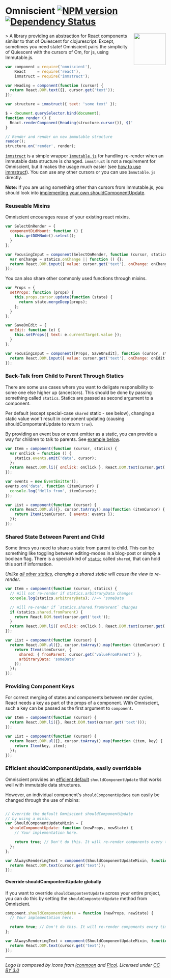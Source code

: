 Omniscient [![NPM version][npm-image]][npm-url] [![Dependency Status][depstat-image]][depstat-url]
=========

<img src="https://raw.githubusercontent.com/torgeir/omniscient/master/omniscient_logo.png" align="right" width="100px">
> A library providing an abstraction for React components similar to that of Quiescent for clojurescript. Except, sometimes you need state! Omniscient pairs the simplicity of Quiescent with the cursors of Om, for js, using Immutable.js.

```js
var component = require('omniscient'),
    React     = require('react'),
    immstruct = require('immstruct');

var Heading = component(function (cursor) {
  return React.DOM.text({}, cursor.get('text'));
});

var structure = immstruct({ text: 'some text' });

$ = document.querySelector.bind(document);
function render () {
  React.renderComponent(Heading(structure.cursor()), $('.app'));
}

// Render and render on new immutable structure
render();
structure.on('render', render);
```

[`immstruct`](https://github.com/mikaelbr/immstruct) is a simple
wrapper [`Immutable.js`](https://github.com/facebook/immutable-js)
for handling re-render when an immutable data structure is changed.
`immstruct` is not a requirement for Omniscient, but it makes
the usage much easier (see [how to use immstruct](https://github.com/mikaelbr/immstruct/blob/master/README.md)).
You can use any other cursors or you can use `Immutable.js` directly.


**Note:** If you are using something other than cursors from Immutable.js,
you should look into [implementing your own shouldComponentUpdate](#efficient-shouldcomponentupdate-easily-overridable).

### Reuseable Mixins

Omniscient encourages reuse of your existing react mixins.

```js
var SelectOnRender = {
  componentDidMount: function () {
    this.getDOMNode().select();
  }
};

var FocusingInput = component(SelectOnRender, function (cursor, statics) {
  var onChange = statics.onChange || function () {};
  return React.DOM.input({ value: cursor.get('text'), onChange: onChange });
});
```

You can also share other commonly used functions through mixins.

```js
var Props = {
  setProps: function (props) {
    this.props.cursor.update(function (state) {
      return state.mergeDeep(props);
    };
  }
};

var SaveOnEdit = {
  onEdit: function (e) {
    this.setProps({ text: e.currentTarget.value });
  }
};

var FocusingInput = component([Props, SaveOnEdit], function (cursor, statics) {
  return React.DOM.input({ value: cursor.get('text'), onChange: onEdit });
});
```

### Back-Talk from Child to Parent Through Statics

There are some use cases where you want to deligate responsibility to some
one else higher up (ancestors). This should be done by passing something
called `statics`. Statics are passed as second argument to a component.

Per default (except special-case `shared` static - see below), changing
a static value won't result in component updating (causing shouldCompontentUpdate
to return `true`).

By providing an event bus or event emitter as a static, you can provide
a way for children to talk to parents. See [example below](#shared-state-between-parent-and-child).

```js
var Item = component(function (cursor, statics) {
  var onClick = function () {
    statics.events.emit('data', cursor);
  };
  return React.DOM.li({ onClick: onClick }, React.DOM.text(cursor.get('text')));
});

var events = new EventEmitter();
events.on('data', function (itemCursor) {
  console.log('Hello from', itemCursor);
});

var List = component(function (cursor) {
  return React.DOM.ul({}, cursor.toArray().map(function (itemCursor) {
    return Item(itemCursor, { events: events });
  });
});
```

### Shared State Between Parent and Child

Some times you need to share a state from parent to child. This can be something
like toggling between editing-modes in a blog-post or simply a boolean flag.
There is a special kind of [`static`](#back-talk-from-child-to-parent-through-statics)
 called `shared`, that can hold this sort if information.

*Unlike [all other statics](#back-talk-from-child-to-parent-through-statics),
changing a shared static will cause the view to re-render*.

```js
var Item = component(function (cursor, statics) {
  // Will not re-render if statics.arbitraryData changes
  console.log(statics.arbitraryData); //=> "someData

  // Will re-render if `statics.shared.fromParent` changes
  if (statics.shared.fromParent) {
    return React.DOM.text(cursor.get('text'));
  }
  return React.DOM.li({ onClick: onClick }, React.DOM.text(cursor.get('text')));
});

var List = component(function (cursor) {
  return React.DOM.ul({}, cursor.toArray().map(function (itemCursor) {
    return Item(itemCursor, {
      shared: { fromParent: cursor.get('valueFromParent') },
      arbitraryData: 'someData'
    });
  });
});
```

### Providing Component Keys

For correct merging of states and components between render cycles, React needs a key as part of the props of a component. With Omniscient, such a key can be passed as the first argument to `component`.

```js
var Item = component(function (cursor) {
  return React.DOM.li({}, React.DOM.text(cursor.get('text')));
});

var List = component(function (cursor) {
  return React.DOM.ul({}, cursor.toArray().map(function (item, key) {
    return Item(key, item);
  });
});
```

### Efficient shouldComponentUpdate, easily overridable

Omniscient provides an [efficient default](https://github.com/torgeir/omniscient/blob/master/component.js#L47-L64) `shouldComponentUpdate` that works well with immutable data structures.

However, an individual component's `shouldComponentUpdate` can easily be changed through the use of mixins:

```js

// Override the default Omniscient shouldComponentUpdate
// by using a mixin.
var ShouldComponentUpdateMixin = {
  shouldComponentUpdate: function (newProps, newState) {
    // Your implementation here.

    return true; // Don't do this. It will re-render components every time
  };
};

var AlwaysRenderingText = component(ShouldComponentUpdateMixin, function (cursor) {
  return React.DOM.text(cursor.get('text'));
});
```

#### Override shouldCompontentUpdate globally

If you want to override `shouldCompontentUpdate` across your entire
project, you can do this by setting the `shouldCompontentUpdate` method
from Omniscient.

```js
component.shouldComponentUpdate = function (newProps, newState) {
  // Your implementation here.

  return true; // Don't do this. It will re-render components every time
};

var AlwaysRenderingText = component(ShouldComponentUpdateMixin, function (cursor) {
  return React.DOM.text(cursor.get('text'));
});
```


[npm-url]: https://npmjs.org/package/omniscient
[npm-image]: http://img.shields.io/npm/v/omniscient.svg?style=flat

[depstat-url]: https://gemnasium.com/torgeir/omniscient
[depstat-image]: http://img.shields.io/gemnasium/torgeir/omniscient.svg?style=flat


---

*Logo is composed by icons from [Iconmoon](http://www.icomoon.io)
and [Picol](http://picol.org). Licensed under [CC BY 3.0](http://creativecommons.org/licenses/by/3.0/)*
